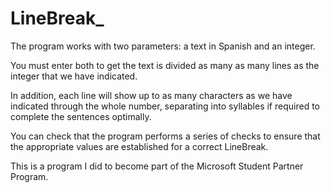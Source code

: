 # LineBreak_
The program works with two parameters: a text in Spanish and an integer. 

You must enter both to get the text is divided as many as many lines as the integer that we have indicated. 

In addition, each line will show up to as many characters as we have indicated through the whole number, 
separating into syllables if required to complete the sentences optimally. 

You can check that the program performs a series of checks to ensure that the appropriate values are 
established for a correct LineBreak. 

This is a program I did to become part of the Microsoft Student Partner Program.
